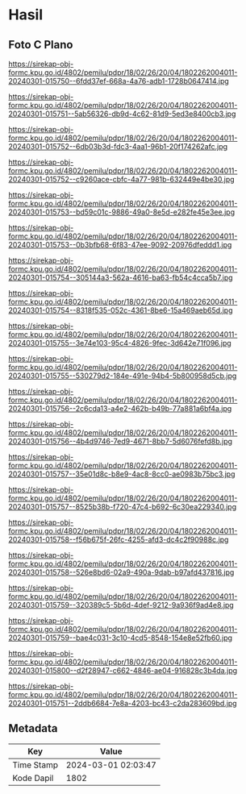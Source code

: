 # Hasil

## Foto C Plano

https://sirekap-obj-formc.kpu.go.id/4802/pemilu/pdpr/18/02/26/20/04/1802262004011-20240301-015750--6fdd37ef-668a-4a76-adb1-1728b0647414.jpg

https://sirekap-obj-formc.kpu.go.id/4802/pemilu/pdpr/18/02/26/20/04/1802262004011-20240301-015751--5ab56326-db9d-4c62-81d9-5ed3e8400cb3.jpg

https://sirekap-obj-formc.kpu.go.id/4802/pemilu/pdpr/18/02/26/20/04/1802262004011-20240301-015752--6db03b3d-fdc3-4aa1-96b1-20f174262afc.jpg

https://sirekap-obj-formc.kpu.go.id/4802/pemilu/pdpr/18/02/26/20/04/1802262004011-20240301-015752--c9260ace-cbfc-4a77-981b-632449e4be30.jpg

https://sirekap-obj-formc.kpu.go.id/4802/pemilu/pdpr/18/02/26/20/04/1802262004011-20240301-015753--bd59c01c-9886-49a0-8e5d-e282fe45e3ee.jpg

https://sirekap-obj-formc.kpu.go.id/4802/pemilu/pdpr/18/02/26/20/04/1802262004011-20240301-015753--0b3bfb68-6f83-47ee-9092-20976dfeddd1.jpg

https://sirekap-obj-formc.kpu.go.id/4802/pemilu/pdpr/18/02/26/20/04/1802262004011-20240301-015754--305144a3-562a-4616-ba63-fb54c4cca5b7.jpg

https://sirekap-obj-formc.kpu.go.id/4802/pemilu/pdpr/18/02/26/20/04/1802262004011-20240301-015754--8318f535-052c-4361-8be6-15a469aeb65d.jpg

https://sirekap-obj-formc.kpu.go.id/4802/pemilu/pdpr/18/02/26/20/04/1802262004011-20240301-015755--3e74e103-95c4-4826-9fec-3d642e71f096.jpg

https://sirekap-obj-formc.kpu.go.id/4802/pemilu/pdpr/18/02/26/20/04/1802262004011-20240301-015755--530279d2-184e-491e-94b4-5b800958d5cb.jpg

https://sirekap-obj-formc.kpu.go.id/4802/pemilu/pdpr/18/02/26/20/04/1802262004011-20240301-015756--2c6cda13-a4e2-462b-b49b-77a881a6bf4a.jpg

https://sirekap-obj-formc.kpu.go.id/4802/pemilu/pdpr/18/02/26/20/04/1802262004011-20240301-015756--4b4d9746-7ed9-4671-8bb7-5d6076fefd8b.jpg

https://sirekap-obj-formc.kpu.go.id/4802/pemilu/pdpr/18/02/26/20/04/1802262004011-20240301-015757--35e01d8c-b8e9-4ac8-8cc0-ae0983b75bc3.jpg

https://sirekap-obj-formc.kpu.go.id/4802/pemilu/pdpr/18/02/26/20/04/1802262004011-20240301-015757--8525b38b-f720-47c4-b692-6c30ea229340.jpg

https://sirekap-obj-formc.kpu.go.id/4802/pemilu/pdpr/18/02/26/20/04/1802262004011-20240301-015758--f56b675f-26fc-4255-afd3-dc4c2f90988c.jpg

https://sirekap-obj-formc.kpu.go.id/4802/pemilu/pdpr/18/02/26/20/04/1802262004011-20240301-015758--526e8bd6-02a9-490a-9dab-b97afd437816.jpg

https://sirekap-obj-formc.kpu.go.id/4802/pemilu/pdpr/18/02/26/20/04/1802262004011-20240301-015759--320389c5-5b6d-4def-9212-9a936f9ad4e8.jpg

https://sirekap-obj-formc.kpu.go.id/4802/pemilu/pdpr/18/02/26/20/04/1802262004011-20240301-015759--bae4c031-3c10-4cd5-8548-154e8e52fb60.jpg

https://sirekap-obj-formc.kpu.go.id/4802/pemilu/pdpr/18/02/26/20/04/1802262004011-20240301-015800--d2f28947-c662-4846-ae04-916828c3b4da.jpg

https://sirekap-obj-formc.kpu.go.id/4802/pemilu/pdpr/18/02/26/20/04/1802262004011-20240301-015751--2ddb6684-7e8a-4203-bc43-c2da283609bd.jpg


## Metadata

| Key        | Value               |
| ---------- | ------------------- |
| Time Stamp | 2024-03-01 02:03:47 |
| Kode Dapil | 1802                |



